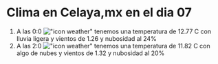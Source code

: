 # Clima en Celaya,mx en el dia 07

1. A las 0:0 !["icon weather"](http://openweathermap.org/img/w/10n.png) tenemos una temperatura de 12.77 C con lluvia ligera y  vientos de 1.26 y nubosidad al 24%
1. A las 2:0 !["icon weather"](http://openweathermap.org/img/w/02n.png) tenemos una temperatura de 11.82 C con algo de nubes y  vientos de 1.32 y nubosidad al 20%
